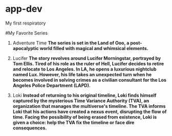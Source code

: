 # app-dev
My first respiratory

#My Favorite Series
1. Adventure Time
**The series is set in the Land of Ooo, a post-apocalyptic world filled with magical and whimsical elements.**

2. Lucifer
**The story revolves around Lucifer Morningstar, portrayed by Tom Ellis. Tired of his role as the ruler of Hell, Lucifer decides to retire and relocate to Los Angeles. In LA, he opens a luxurious nightclub named Lux. However, his life takes an unexpected turn when he becomes involved in solving crimes as a civilian consultant for the Los Angeles Police Department (LAPD).**

3. Loki
**Instead of returning to his original timeline, Loki finds himself captured by the mysterious Time Variance Authority (TVA), an organization that manages the multiverse's timeline. The TVA informs Loki that his actions have created a nexus event, disrupting the flow of time. Facing the possibility of being erased from existence, Loki is given a choice: help the TVA fix the timeline or face dire consequences.**
